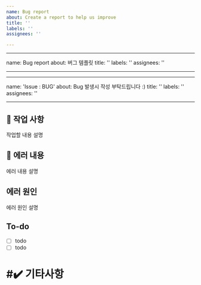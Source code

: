 ```yaml
---
name: Bug report
about: Create a report to help us improve
title: ''
labels: ''
assignees: ''

---
```


---
name: Bug report
about: 버그 템플릿
title: ''
labels: ''
assignees: ''

---

---
name: 'Issue : BUG'
about: Bug 발생시 작성 부탁드립니다 :)
title: ''
labels: ''
assignees: ''

---

## 📑 작업 사항 
작업할 내용 설명 

## 📑 에러 내용 
에러 내용 설명 

## 에러 원인  
에러 원인 설명 

## To-do
- [ ] todo
- [ ] todo

# #✔️ 기타사항
